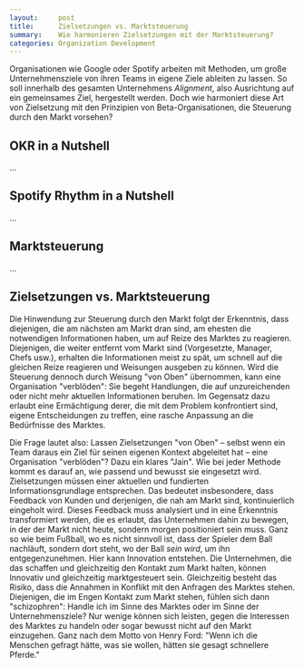 ```yaml
---
layout:     post
title:      Zielsetzungen vs. Marktsteuerung
summary:    Wie harmonieren Zielsetzungen mit der Marktsteuerung?
categories: Organization Development
---
```


Organisationen wie Google oder Spotify arbeiten mit Methoden, um große Unternehmensziele von ihren Teams in eigene Ziele ableiten zu lassen. So soll innerhalb des gesamten Unternehmens *Alignment*, also Ausrichtung auf ein gemeinsames Ziel, hergestellt werden. Doch wie harmoniert diese Art von Zielsetzung mit den Prinzipien von Beta-Organisationen, die Steuerung durch den Markt vorsehen?

## OKR in a Nutshell

…

## Spotify Rhythm in a Nutshell

…

## Marktsteuerung

…

## Zielsetzungen vs. Marktsteuerung

Die Hinwendung zur Steuerung durch den Markt folgt der Erkenntnis, dass diejenigen, die am nächsten am Markt dran sind, am ehesten die notwendigen Informationen haben, um auf Reize des Marktes zu reagieren. Diejenigen, die weiter entfernt vom Markt sind (Vorgesetzte, Manager, Chefs usw.), erhalten die Informationen meist zu spät, um schnell auf die gleichen Reize reagieren und Weisungen ausgeben zu können. Wird die Steuerung dennoch durch Weisung "von Oben" übernommen, kann eine Organisation "verblöden": Sie begeht Handlungen, die auf unzureichenden oder nicht mehr aktuellen Informationen beruhen. Im Gegensatz dazu erlaubt eine Ermächtigung derer, die mit dem Problem konfrontiert sind, eigene Entscheidungen zu treffen, eine rasche Anpassung an die Bedürfnisse des Marktes.

Die Frage lautet also: Lassen Zielsetzungen "von Oben" – selbst wenn ein Team daraus ein Ziel für seinen eigenen Kontext abgeleitet hat – eine Organisation "verblöden"? Dazu ein klares "Jain". Wie bei jeder Methode kommt es darauf an, wie passend und bewusst sie eingesetzt wird. Zielsetzungen müssen einer aktuellen und fundierten Informationsgrundlage entsprechen. Das bedeutet insbesondere, dass Feedback von Kunden und derjenigen, die nah am Markt sind, kontinuierlich eingeholt wird. Dieses Feedback muss analysiert und in eine Erkenntnis transformiert werden, die es erlaubt, das Unternehmen dahin zu bewegen, in der der Markt nicht heute, sondern morgen positioniert sein muss. Ganz so wie beim Fußball, wo es nicht sinnvoll ist, dass der Spieler dem Ball nachläuft, sondern dort steht, wo der Ball _sein wird_, um ihn entgegenzunehmen. Hier kann Innovation entstehen. Die Unternehmen, die das schaffen und gleichzeitig den Kontakt zum Markt halten, können Innovativ und gleichzeitig marktgesteuert sein. Gleichzeitig besteht das Risiko, dass die Annahmen in Konflikt mit den Anfragen des Marktes stehen. Diejenigen, die im Engen Kontakt zum Markt stehen, fühlen sich dann "schizophren": Handle ich im Sinne des Marktes oder im Sinne der Unternehmensziele? Nur wenige können sich leisten, gegen die Interessen des Marktes zu handeln oder sogar bewusst nicht auf den Markt einzugehen. Ganz nach dem Motto von Henry Ford: "Wenn ich die Menschen gefragt hätte, was sie wollen, hätten sie gesagt schnellere Pferde."

